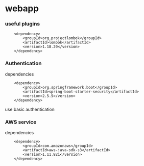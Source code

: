# webapp

### useful plugins

        <dependency>
            <groupId>org.projectlombok</groupId>
            <artifactId>lombok</artifactId>
            <version>1.18.20</version>
        </dependency>



### Authentication
dependencies

        <dependency>
            <groupId>org.springframework.boot</groupId>
            <artifactId>spring-boot-starter-security</artifactId>
            <version>2.5.5</version>
        </dependency>

use basic authentication

### AWS service
dependencies

        <dependency>
            <groupId>com.amazonaws</groupId>
            <artifactId>aws-java-sdk-s3</artifactId>
            <version>1.11.821</version>
        </dependency>